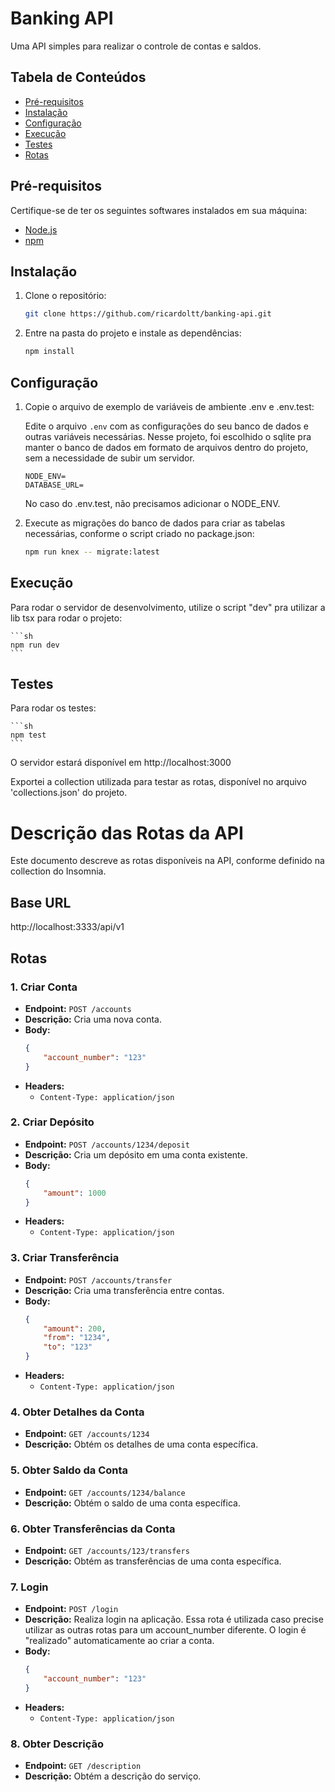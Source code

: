 # Banking API

Uma API simples para realizar o controle de contas e saldos. 

## Tabela de Conteúdos

- [Pré-requisitos](#pré-requisitos)
- [Instalação](#instalação)
- [Configuração](#configuração)
- [Execução](#execução)
- [Testes](#testes)
- [Rotas](#rotas)

## Pré-requisitos

Certifique-se de ter os seguintes softwares instalados em sua máquina:

- [Node.js](https://nodejs.org/)
- [npm](https://www.npmjs.com/)

## Instalação

1. Clone o repositório:

    ```sh
    git clone https://github.com/ricardoltt/banking-api.git
    ```

2. Entre na pasta do projeto e instale as dependências:

    ```sh
    npm install
    ```

## Configuração

1. Copie o arquivo de exemplo de variáveis de ambiente .env e .env.test:

    Edite o arquivo `.env` com as configurações do seu banco de dados e outras variáveis necessárias. Nesse projeto, foi escolhido o sqlite pra manter o banco de dados em formato de arquivos dentro do projeto, sem a necessidade de subir um servidor.

    ```dotenv
    NODE_ENV=
    DATABASE_URL=
    ```

    No caso do .env.test, não precisamos adicionar o NODE_ENV.

2. Execute as migrações do banco de dados para criar as tabelas necessárias, conforme o script criado no package.json:

    ```sh
    npm run knex -- migrate:latest
    ```

## Execução

Para rodar o servidor de desenvolvimento, utilize o script "dev" pra utilizar a lib tsx para rodar o projeto:

    ```sh
    npm run dev
    ```

## Testes

Para rodar os testes:

    ```sh
    npm test
    ```

O servidor estará disponível em http://localhost:3000

Exportei a collection utilizada para testar as rotas, disponível no arquivo 'collections.json' do projeto.

# Descrição das Rotas da API

Este documento descreve as rotas disponíveis na API, conforme definido na collection do Insomnia.

## Base URL

http://localhost:3333/api/v1


## Rotas

### 1. Criar Conta

- **Endpoint:** `POST /accounts`
- **Descrição:** Cria uma nova conta.
- **Body:**
    ```json
    {
        "account_number": "123"
    }
    ```
- **Headers:**
    - `Content-Type: application/json`

### 2. Criar Depósito

- **Endpoint:** `POST /accounts/1234/deposit`
- **Descrição:** Cria um depósito em uma conta existente.
- **Body:**
    ```json
    {
        "amount": 1000
    }
    ```
- **Headers:**
    - `Content-Type: application/json`

### 3. Criar Transferência

- **Endpoint:** `POST /accounts/transfer`
- **Descrição:** Cria uma transferência entre contas.
- **Body:**
    ```json
    {
        "amount": 200,
        "from": "1234",
        "to": "123"
    }
    ```
- **Headers:**
    - `Content-Type: application/json`

### 4. Obter Detalhes da Conta

- **Endpoint:** `GET /accounts/1234`
- **Descrição:** Obtém os detalhes de uma conta específica.

### 5. Obter Saldo da Conta

- **Endpoint:** `GET /accounts/1234/balance`
- **Descrição:** Obtém o saldo de uma conta específica.

### 6. Obter Transferências da Conta

- **Endpoint:** `GET /accounts/123/transfers`
- **Descrição:** Obtém as transferências de uma conta específica.

### 7. Login

- **Endpoint:** `POST /login`
- **Descrição:** Realiza login na aplicação. Essa rota é utilizada caso precise utilizar as outras rotas para um account_number diferente. O login é "realizado" automaticamente ao criar a conta.
- **Body:**
    ```json
    {
        "account_number": "123"
    }
    ```
- **Headers:**
    - `Content-Type: application/json`

### 8. Obter Descrição

- **Endpoint:** `GET /description`
- **Descrição:** Obtém a descrição do serviço.